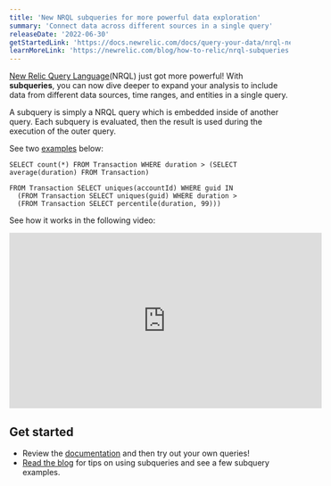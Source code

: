 ```yaml
---
title: 'New NRQL subqueries for more powerful data exploration'
summary: 'Connect data across different sources in a single query'
releaseDate: '2022-06-30'
getStartedLink: 'https://docs.newrelic.com/docs/query-your-data/nrql-new-relic-query-language/get-started/subqueries-in-nrql'
learnMoreLink: 'https://newrelic.com/blog/how-to-relic/nrql-subqueries'
---
```

[New Relic Query Language](https://docs.newrelic.com/docs/query-your-data/nrql-new-relic-query-language/get-started/introduction-nrql-new-relics-query-language/)(NRQL) just got more powerful! With **subqueries**, you can now dive deeper to expand your analysis to include data from different data sources, time ranges, and entities in a single query.
 
A subquery is simply a NRQL query which is embedded inside of another query. Each subquery is evaluated, then the result is used during the execution of the outer query. 
 
See two [examples](https://docs.newrelic.com/docs/query-your-data/nrql-new-relic-query-language/get-started/subqueries-in-nrql/#subquery-examples) below:
```
SELECT count(*) FROM Transaction WHERE duration > (SELECT average(duration) FROM Transaction)
```

```
FROM Transaction SELECT uniques(accountId) WHERE guid IN
  (FROM Transaction SELECT uniques(guid) WHERE duration > 
  (FROM Transaction SELECT percentile(duration, 99)))
```
 
See how it works in the following video:
<iframe width="560" height="315" src="https://www.youtube.com/embed/j1K4lCAkjSQ" title="YouTube video player" frameborder="0" allow="accelerometer; autoplay; clipboard-write; encrypted-media; gyroscope; picture-in-picture" allowfullscreen></iframe>
 
## Get started
- Review the [documentation](https://docs.newrelic.com/docs/query-your-data/nrql-new-relic-query-language/get-started/subqueries-in-nrql) and then try out your own queries!
- [Read the blog](https://newrelic.com/blog/how-to-relic/nrql-subqueries) for tips on using subqueries and see a few subquery examples.